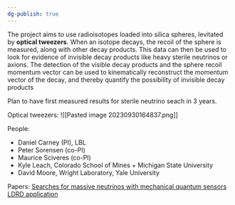 ```yaml
---
dg-publish: true
---
```

The project aims to use radioisotopes loaded into silica spheres, levitated by **optical tweezers**. When an isotope decays, the recoil of the sphere is measured, along with other decay products. This data can then be used to look for evidence of invisible decay products like heavy sterile neutrinos or axions.
The detection of the visible decay products and the sphere recoil momentum vector can be used to kinematically reconstruct the momentum vector of the decay, and thereby quantify the possibility of invisible decay products

Plan to have first measured results for sterile neutrino seach in 3 years.

Optical tweezers:
![[Pasted image 20230930164837.png]]

People:
- Daniel Carney (PI), LBL
- Peter Sorensen (co-PI)
- Maurice Sciveres (co-PI)
- Kyle Leach, Colorado School of Mines + Michigan State University
- David Moore, Wright Laboratory, Yale University

Papers:
[Searches for massive neutrinos with mechanical quantum sensors](https://arxiv.org/abs/2207.05883)
[LDRD application](https://docs.google.com/document/d/1c3xyRMWGI2I5FLrBAykLv2mfYbYVA44nc-rYgJohezg/edit)
